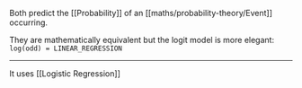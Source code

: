 Both predict the [[Probability]] of an [[maths/probability-theory/Event]] occurring.

They are mathematically equivalent but the logit model is more elegant: `log(odd) = LINEAR_REGRESSION`

---

It uses [[Logistic Regression]]
